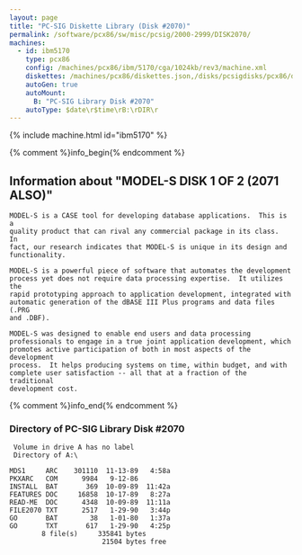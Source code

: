 ```yaml
---
layout: page
title: "PC-SIG Diskette Library (Disk #2070)"
permalink: /software/pcx86/sw/misc/pcsig/2000-2999/DISK2070/
machines:
  - id: ibm5170
    type: pcx86
    config: /machines/pcx86/ibm/5170/cga/1024kb/rev3/machine.xml
    diskettes: /machines/pcx86/diskettes.json,/disks/pcsigdisks/pcx86/diskettes.json
    autoGen: true
    autoMount:
      B: "PC-SIG Library Disk #2070"
    autoType: $date\r$time\rB:\rDIR\r
---
```


{% include machine.html id="ibm5170" %}

{% comment %}info_begin{% endcomment %}

## Information about "MODEL-S DISK 1 OF 2 (2071 ALSO)"

    MODEL-S is a CASE tool for developing database applications.  This is a
    quality product that can rival any commercial package in its class.  In
    fact, our research indicates that MODEL-S is unique in its design and
    functionality.
    
    MODEL-S is a powerful piece of software that automates the development
    process yet does not require data processing expertise.  It utilizes the
    rapid prototyping approach to application development, integrated with
    automatic generation of the dBASE III Plus programs and data files (.PRG
    and .DBF).
    
    MODEL-S was designed to enable end users and data processing
    professionals to engage in a true joint application development, which
    promotes active participation of both in most aspects of the development
    process.  It helps producing systems on time, within budget, and with
    complete user satisfaction -- all that at a fraction of the traditional
    development cost.
{% comment %}info_end{% endcomment %}


### Directory of PC-SIG Library Disk #2070

     Volume in drive A has no label
     Directory of A:\

    MDS1     ARC    301110  11-13-89   4:58a
    PKXARC   COM      9984   9-12-86
    INSTALL  BAT       369  10-09-89  11:42a
    FEATURES DOC     16858  10-17-89   8:27a
    READ-ME  DOC      4348  10-09-89  11:11a
    FILE2070 TXT      2517   1-29-90   3:44p
    GO       BAT        38   1-01-80   1:37a
    GO       TXT       617   1-29-90   4:25p
            8 file(s)     335841 bytes
                           21504 bytes free
